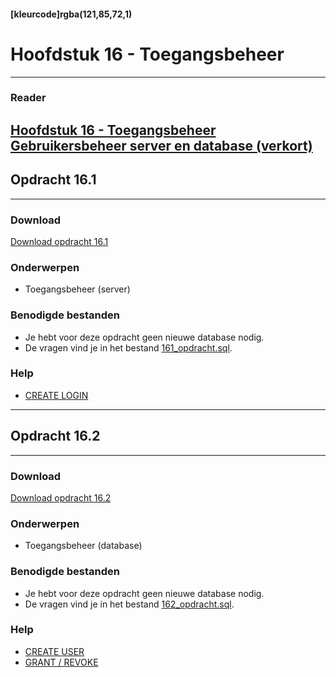 #### [kleurcode]rgba(121,85,72,1)

# Hoofdstuk 16 - Toegangsbeheer
---
### Reader
<a href="https://elo.kw1c.nl/CMS/Studie/811%20ICT-Academie/811%20VakkenInhoud/%5BB.26%20SQL%5D%20SQL%20%20Databases/25187%20%C2%A0%20Applicatie-%20en%20mediaontwikkelaar/Periode%2007/Productie/01.%20Reader/SQL_reader_16_toegangsbeheer.pdf" target="_blank">Hoofdstuk 16 - Toegangsbeheer</a><br>
<a href="https://elo.kw1c.nl/CMS/Studie/811%20ICT-Academie/811%20VakkenInhoud/%5BB.26%20SQL%5D%20SQL%20%20Databases/25187%20%C2%A0%20Applicatie-%20en%20mediaontwikkelaar/Periode%2007/Productie/04.%20Aanvullend/Gebruikersbeheer.pdf" target="_blank">Gebruikersbeheer server en database (verkort)</a>
---
## Opdracht 16.1
---

### Download
<a href="https://elo.kw1c.nl/CMS/Studie/811%20ICT-Academie/811%20VakkenInhoud/%5BB.26%20SQL%5D%20SQL%20%20Databases/25187%20%C2%A0%20Applicatie-%20en%20mediaontwikkelaar/Periode%2007/Productie/02.%20Opdrachten/Hoofdstuk%2016/Opdracht%2016.1.pdf" target="_blank">Download opdracht 16.1</a>

### Onderwerpen
*   Toegangsbeheer (server)

### Benodigde bestanden
*   Je hebt voor deze opdracht geen nieuwe database nodig.
*	De vragen vind je in het bestand <a href="https://elo.kw1c.nl/CMS/Studie/811%20ICT-Academie/811%20VakkenInhoud/%5BB.26%20SQL%5D%20SQL%20%20Databases/25187%20%C2%A0%20Applicatie-%20en%20mediaontwikkelaar/Periode%2007/Productie/02.%20Opdrachten/Hoofdstuk%2016/161_opdracht.sql" target="_blank">161_opdracht.sql</a>.

### Help
*   <a href="https://www.techonthenet.com/sql_server/users/create_login.php" target="_blank">CREATE LOGIN</a>

---
## Opdracht 16.2
---

### Download
<a href="https://elo.kw1c.nl/CMS/Studie/811%20ICT-Academie/811%20VakkenInhoud/%5BB.26%20SQL%5D%20SQL%20%20Databases/25187%20%C2%A0%20Applicatie-%20en%20mediaontwikkelaar/Periode%2007/Productie/02.%20Opdrachten/Hoofdstuk%2016/Opdracht%2016.2.pdf" target="_blank">Download opdracht 16.2</a>

### Onderwerpen
*   Toegangsbeheer (database)

### Benodigde bestanden
*   Je hebt voor deze opdracht geen nieuwe database nodig.
*	De vragen vind je in het bestand <a href="https://elo.kw1c.nl/CMS/Studie/811%20ICT-Academie/811%20VakkenInhoud/%5BB.26%20SQL%5D%20SQL%20%20Databases/25187%20%C2%A0%20Applicatie-%20en%20mediaontwikkelaar/Periode%2007/Productie/02.%20Opdrachten/Hoofdstuk%2016/162_opdracht.sql" target="_blank">162_opdracht.sql</a>.

### Help
*   <a href="https://www.techonthenet.com/sql_server/users/create_user.php" target="_blank">CREATE USER</a>
*   <a href="https://www.techonthenet.com/sql_server/grant_revoke.php" target="_blank">GRANT / REVOKE</a>

